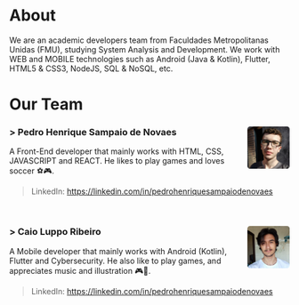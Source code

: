 # About

We are an academic developers team from Faculdades Metropolitanas Unidas (FMU), studying System Analysis and Development. We work with WEB and MOBILE technologies such as Android (Java & Kotlin), Flutter, HTML5 & CSS3, NodeJS, SQL & NoSQL, etc.

# Our Team

### > Pedro Henrique Sampaio de Novaes <img src="pedro.png" style="width: 15%;" align="right">
A Front-End developer that mainly works with HTML, CSS, JAVASCRIPT and REACT. He likes to play games and loves soccer ⚽🎮.
> LinkedIn: https://linkedin.com/in/pedrohenriquesampaiodenovaes

<br>

### > Caio Luppo Ribeiro <img src="caio.png" style="width: 15%;" align="right">
A Mobile developer that mainly works with Android (Kotlin), Flutter and Cybersecurity. He also like to play games, and appreciates music and illustration 🎮🎨.
> LinkedIn: https://linkedin.com/in/pedrohenriquesampaiodenovaes
